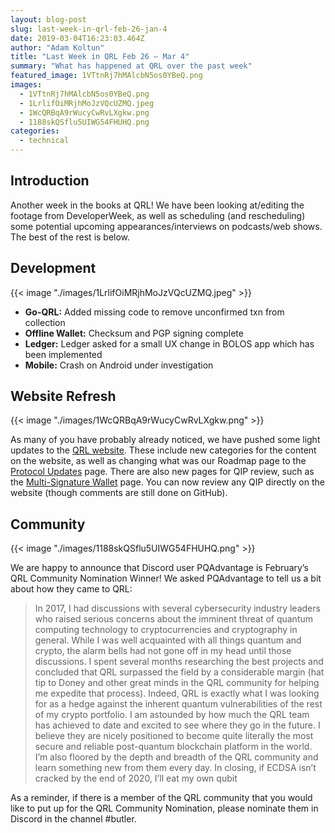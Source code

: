 ```yaml
---
layout: blog-post
slug: last-week-in-qrl-feb-26-jan-4
date: 2019-03-04T16:23:03.464Z
author: "Adam Koltun"
title: "Last Week in QRL Feb 26 — Mar 4"
summary: "What has happened at QRL over the past week"
featured_image: 1VTtnRj7hMAlcbN5os0YBeQ.png
images:
  - 1VTtnRj7hMAlcbN5os0YBeQ.png
  - 1LrlifOiMRjhMoJzVQcUZMQ.jpeg
  - 1WcQRBqA9rWucyCwRvLXgkw.png
  - 1188skQSflu5UIWG54FHUHQ.png
categories:
  - technical
---
```


## Introduction

Another week in the books at QRL! We have been looking at/editing the footage from DeveloperWeek, as well as scheduling (and rescheduling) some potential upcoming appearances/interviews on podcasts/web shows. The best of the rest is below.

## Development

{{< image "./images/1LrlifOiMRjhMoJzVQcUZMQ.jpeg" >}}

* **Go-QRL:** Added missing code to remove unconfirmed txn from collection
* **Offline Wallet:** Checksum and PGP signing complete
* **Ledger:** Ledger asked for a small UX change in BOLOS app which has been implemented
* **Mobile:** Crash on Android under investigation

## Website Refresh

{{< image "./images/1WcQRBqA9rWucyCwRvLXgkw.png" >}}

As many of you have probably already noticed, we have pushed some light updates to the [QRL website](https://theqrl.org/). These include new categories for the content on the website, as well as changing what was our Roadmap page to the [Protocol Updates](https://theqrl.org/protocol-updates/) page. There are also new pages for QIP review, such as the [Multi-Signature Wallet](https://theqrl.org/qip/Multi-Signature-Wallet/) page. You can now review any QIP directly on the website (though comments are still done on GitHub).

## Community

{{< image "./images/1188skQSflu5UIWG54FHUHQ.png" >}}

We are happy to announce that Discord user PQAdvantage is February’s QRL Community Nomination Winner! We asked PQAdvantage to tell us a bit about how they came to QRL:
> In 2017, I had discussions with several cybersecurity industry leaders who raised serious concerns about the imminent threat of quantum computing technology to cryptocurrencies and cryptography in general. While I was well acquainted with all things quantum and crypto, the alarm bells had not gone off in my head until those discussions. I spent several months researching the best projects and concluded that QRL surpassed the field by a considerable margin (hat tip to Doney and other great minds in the QRL community for helping me expedite that process).
> Indeed, QRL is exactly what I was looking for as a hedge against the inherent quantum vulnerabilities of the rest of my crypto portfolio. I am astounded by how much the QRL team has achieved to date and excited to see where they go in the future. I believe they are nicely positioned to become quite literally the most secure and reliable post-quantum blockchain platform in the world. I’m also floored by the depth and breadth of the QRL community and learn something new from them every day. In closing, if ECDSA isn’t cracked by the end of 2020, I’ll eat my own qubit

As a reminder, if there is a member of the QRL community that you would like to put up for the QRL Community Nomination, please nominate them in Discord in the channel #butler.